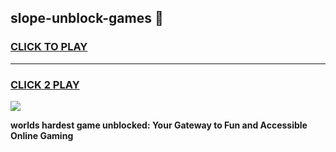 
## slope-unblock-games 👋
<h3>
<a href="https://premium.freeplayer.one?title=slope-unblock-games&ref=14F">CLICK TO PLAY</a></h3>
<hr>

<h3>
<a href="https://premium.freeplayer.one?title=slope-unblock-games&ref=14F">CLICK 2 PLAY</a>
  
</h3>

<a href="https://premium.freeplayer.one?title=slope-unblock-games&ref=12F/"><img src="https://clearcache.store/games.png"></a>


**worlds hardest game unblocked: Your Gateway to Fun and Accessible Online Gaming**
